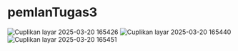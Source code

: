 # pemlanTugas3
![Cuplikan layar 2025-03-20 165426](https://github.com/user-attachments/assets/3d0a1513-ca2a-4bda-ae9c-21dd058978ff)
![Cuplikan layar 2025-03-20 165440](https://github.com/user-attachments/assets/a20b3611-2e65-41bb-8832-ea087441f6f8)
![Cuplikan layar 2025-03-20 165451](https://github.com/user-attachments/assets/377b8ffa-7cbd-4eaf-8c75-875ed2266c40)
